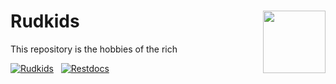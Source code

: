 # <img src="https://dev-img.rudkids.com/rudkids-rogo.png" align="right" width="100">Rudkids

This repository is the hobbies of the rich

[![Rudkids](https://img.shields.io/badge/%F0%9F%91%ba-rudkids-red.svg)](https://rudkids.com/docs/index.html) &nbsp;
[![Restdocs](https://img.shields.io/badge/%F0%9F%91%bb-restdocs-red.svg)](https://rudkids.com/docs/index.html)